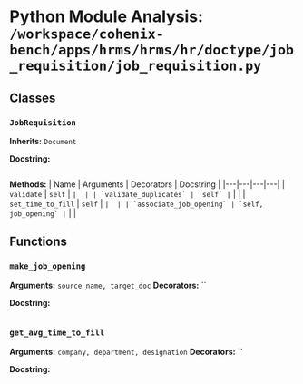 # Python Module Analysis: `/workspace/cohenix-bench/apps/hrms/hrms/hr/doctype/job_requisition/job_requisition.py`

## Classes

### `JobRequisition`
**Inherits:** `Document`


**Docstring:**
```

```

**Methods:**
| Name | Arguments | Decorators | Docstring |
|---|---|---|---|
| `validate` | `self` | `` |  |
| `validate_duplicates` | `self` | `` |  |
| `set_time_to_fill` | `self` | `` |  |
| `associate_job_opening` | `self, job_opening` | `` |  |





## Functions

### `make_job_opening`
**Arguments:** `source_name, target_doc`
**Decorators:** ``

**Docstring:**
```

```
### `get_avg_time_to_fill`
**Arguments:** `company, department, designation`
**Decorators:** ``

**Docstring:**
```

```

